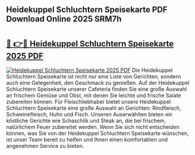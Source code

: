## Heidekuppel Schluchtern Speisekarte PDF Download Online 2025 SRM7h

# <h2><a href="http://gcc2lan.nevu.top/?p=Heidekuppel+Schluchtern+Speisekarte">🔗 👉🔴 Heidekuppel Schluchtern Speisekarte 2025 PDF</a></h2>

[![Heidekuppel Schluchtern Speisekarte 2025 PDF](https://i.imgur.com/dBaPXMq.png)](http://gcc2lan.nevu.top/?p=Heidekuppel+Schluchtern+Speisekarte)
Die Heidekuppel Schluchtern Speisekarte ist nicht nur eine Liste von Gerichten, sondern auch eine Gelegenheit, den Geschmack zu genießen. Auf der Heidekuppel Schluchtern Speisekarte unserer Cafeteria finden Sie eine große Auswahl an frischem Gemüse und Obst, mit denen Sie leichte und frische Salate zubereiten können. Für Fleischliebhaber bietet unsere Heidekuppel Schluchtern Speisekarte eine große Auswahl an Gerichten: Rindfleisch, Schweinefleisch, Huhn und Fisch. Unseren Auserwählten bieten wir köstliche Gerichte wie Schaschlik und Steak an, die bei frischem, natürlichem Feuer zubereitet werden. Wenn Sie sich nicht entscheiden können, was Sie von der Heidekuppel Schluchtern Speisekarte wünschen, ist unser Team bereit zu helfen und Ihnen einen komfortablen und angenehmen Service zu bieten.
